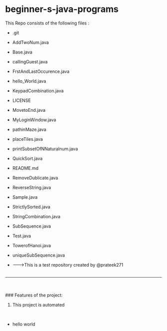 # beginner-s-java-programs
This Repo consists of the following files :
- .git
- AddTwoNum.java
- Base.java
- callingGuest.java
- FrstAndLastOccurence.java
- hello_World.java
- KeypadCombination.java
- LICENSE
- MovetoEnd.java
- MyLoginWindow.java
- pathinMaze.java
- placeTiles.java
- printSubsetOfNNaturalnum.java
- QuickSort.java
- README.md
- RemoveDublicate.java
- ReverseString.java
- Sample.java
- StrictlySorted.java
- StringCombination.java
- SubSequence.java
- Test.java
- TowerofHanoi.java
- uniqueSubSequence.java




- --->This is a test repository created by @prateek271
<br><br>
---
<br><br>###	Features of the project:
<br>
1. This project is automated
<br>


- hello world